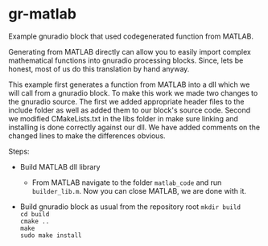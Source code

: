 # gr-matlab
Example gnuradio block that used codegenerated function from MATLAB.

Generating from MATLAB directly can allow you to easily import complex mathematical functions into gnuradio processing blocks.  Since, lets be honest, most of us do this translation by hand anyway.

This example first generates a function from MATLAB into a dll which we will call from a gnuradio block.  To make this work we made two changes to the gnuradio source.  The first we added appropriate header files to the include folder as well as added them to our block's source code.  Second we modified CMakeLists.txt in the libs folder in make sure linking and installing is done correctly against our dll.  We have added comments on the changed lines to make the differences obvious.

Steps:
- Build MATLAB dll library  
  - From MATLAB navigate to the folder `matlab_code` and run `builder_lib.m`.  Now you can close MATLAB, we are done with it.  

- Build gnuradio block as usual from the repository root
  `mkdir build`  
  `cd build`  
  `cmake ..`  
  `make`  
  `sudo make install`
